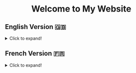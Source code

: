 <h1 align="center">Welcome to My Website</h1>

## English Version 🇬🇧 

<details>

 <summary>Click to expand!</summary>
 
 
 ### Description
<br>
This project's challenge was to create an Entity-Relationship Diagram (ERD) following the first three Normal Forms of Relational Databases from a provided non-normalized table. The ER Diagram guided the creation of the database and subsequent table population. The database created, SpotifyClone, was then used to practice SQL queries.

</details>


## French Version 🇫🇷

<details>

<summary>Click to expand!</summary>
 
 Bienvenue dans la version francaise de ce projet
 
 * Download the script.

* change the file permission with 777 

    ` ` ` sudo chmod 777 firstscript.sh ` ` ` 

* Run the script with sudo.  

   ` ` ` sudo ./firstscript.sh ` ` ` 

* Latest current version with respective OS's of docker will be installed.

 ## Prerequisite:
    * Ubuntu OS.
 
 
 
</details>

 
